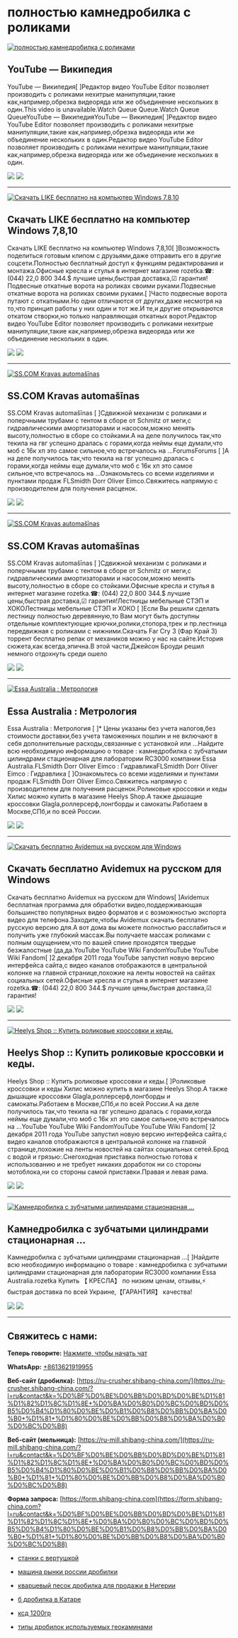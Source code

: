 # полностью камнедробилка с роликами

<a href="https://swt.shibang-china.com/?l=ru&img&k=%D0%BF%D0%BE%D0%BB%D0%BD%D0%BE%D1%81%D1%82%D1%8C%D1%8E+%D0%BA%D0%B0%D0%BC%D0%BD%D0%B5%D0%B4%D1%80%D0%BE%D0%B1%D0%B8%D0%BB%D0%BA%D0%B0+%D1%81+%D1%80%D0%BE%D0%BB%D0%B8%D0%BA%D0%B0%D0%BC%D0%B8" target="_blank">![полностью камнедробилка с роликами](http://static.shibang-china.com/all-800x300/327.jpg)</a>

## YouTube — Википедия
YouTube — Википедия[ ]Редактор видео YouTube Editor позволяет производить с роликами нехитрые манипуляции,такие как,например,обрезка видеоряда или же объединение нескольких в один.This video is unavailable.Watch Queue Queue.Watch Queue QueueYouTube — ВикипедияYouTube — Википедия[ ]Редактор видео YouTube Editor позволяет производить с роликами нехитрые манипуляции,такие как,например,обрезка видеоряда или же объединение нескольких в один.Редактор видео YouTube Editor позволяет производить с роликами нехитрые манипуляции,такие как,например,обрезка видеоряда или же объединение нескольких в один.


<a href="https://whatsapp.shibangsoft.com/WhatsApp.php" target="_blank" title="WhatsApp">![](http://static.shibang-china.com/icon/whatsapp.png)</a> <a href="https://swt.shibang-china.com/?l=ru&icon&k=%D0%BF%D0%BE%D0%BB%D0%BD%D0%BE%D1%81%D1%82%D1%8C%D1%8E+%D0%BA%D0%B0%D0%BC%D0%BD%D0%B5%D0%B4%D1%80%D0%BE%D0%B1%D0%B8%D0%BB%D0%BA%D0%B0+%D1%81+%D1%80%D0%BE%D0%BB%D0%B8%D0%BA%D0%B0%D0%BC%D0%B8" target="_blank">![](http://static.shibang-china.com/icon/chat-ru.png)</a>

---

<a href="https://swt.shibang-china.com/?l=ru&img&k=%D0%BF%D0%BE%D0%BB%D0%BD%D0%BE%D1%81%D1%82%D1%8C%D1%8E+%D0%BA%D0%B0%D0%BC%D0%BD%D0%B5%D0%B4%D1%80%D0%BE%D0%B1%D0%B8%D0%BB%D0%BA%D0%B0+%D1%81+%D1%80%D0%BE%D0%BB%D0%B8%D0%BA%D0%B0%D0%BC%D0%B8" target="_blank">![Скачать LIKE бесплатно на компьютер Windows 7,8,10](http://static.shibang-china.com/all-800x300/518.jpg)</a>

## Скачать LIKE бесплатно на компьютер Windows 7,8,10
Скачать LIKE бесплатно на компьютер Windows 7,8,10[ ]Возможность поделиться готовым клипом с друзьями,даже отправить его в другие соцсети.Полностью бесплатный доступ к функциям редактирования и монтажа.Офисные кресла и стулья в интернет магазине rozetka.☎: (044) 22,0 800 344.$ лучшие цены,быстрая доставка,☑ гарантия!Подвесные откатные ворота на роликах своими руками.Подвесные откатные ворота на роликах своими руками.[ ]Часто подвесные ворота путают с откатными.Но одни отличаются от других,даже несмотря на то,что принцип работы у них один и тот же.И те,и другие открываются откатом створки,но только направляющая откатных ворот.Редактор видео YouTube Editor позволяет производить с роликами нехитрые манипуляции,такие как,например,обрезка видеоряда или же объединение нескольких в один.


<a href="https://whatsapp.shibangsoft.com/WhatsApp.php" target="_blank" title="WhatsApp">![](http://static.shibang-china.com/icon/whatsapp.png)</a> <a href="https://swt.shibang-china.com/?l=ru&icon&k=%D0%BF%D0%BE%D0%BB%D0%BD%D0%BE%D1%81%D1%82%D1%8C%D1%8E+%D0%BA%D0%B0%D0%BC%D0%BD%D0%B5%D0%B4%D1%80%D0%BE%D0%B1%D0%B8%D0%BB%D0%BA%D0%B0+%D1%81+%D1%80%D0%BE%D0%BB%D0%B8%D0%BA%D0%B0%D0%BC%D0%B8" target="_blank">![](http://static.shibang-china.com/icon/chat-ru.png)</a>

---

<a href="https://swt.shibang-china.com/?l=ru&img&k=%D0%BF%D0%BE%D0%BB%D0%BD%D0%BE%D1%81%D1%82%D1%8C%D1%8E+%D0%BA%D0%B0%D0%BC%D0%BD%D0%B5%D0%B4%D1%80%D0%BE%D0%B1%D0%B8%D0%BB%D0%BA%D0%B0+%D1%81+%D1%80%D0%BE%D0%BB%D0%B8%D0%BA%D0%B0%D0%BC%D0%B8" target="_blank">![SS.COM Kravas automašīnas](http://static.shibang-china.com/all-800x300/1352.jpg)</a>

## SS.COM Kravas automašīnas
SS.COM Kravas automašīnas [ ]Сдвижной механизм с роликами и поперчными трубами с тентом в сборе от Schmitz от меги,с гидравлическими амортизаторами и насосом,можно менять высоту,полностью в сборе со стойками.А на деле получилось так,что текила на гвг успешно дралась с горами,когда неймы еще думали,что моб с 16к хп это самое сильное,что встречалось на …ForumsForums [ ]А на деле получилось так,что текила на гвг успешно дралась с горами,когда неймы еще думали,что моб с 16к хп это самое сильное,что встречалось на …Ознакомьтесь со всеми изделиями и пунктами продаж FLSmidth Dorr Oliver Eimco.Свяжитесь напрямую с производителем для получения расценок.


<a href="https://whatsapp.shibangsoft.com/WhatsApp.php" target="_blank" title="WhatsApp">![](http://static.shibang-china.com/icon/whatsapp.png)</a> <a href="https://swt.shibang-china.com/?l=ru&icon&k=%D0%BF%D0%BE%D0%BB%D0%BD%D0%BE%D1%81%D1%82%D1%8C%D1%8E+%D0%BA%D0%B0%D0%BC%D0%BD%D0%B5%D0%B4%D1%80%D0%BE%D0%B1%D0%B8%D0%BB%D0%BA%D0%B0+%D1%81+%D1%80%D0%BE%D0%BB%D0%B8%D0%BA%D0%B0%D0%BC%D0%B8" target="_blank">![](http://static.shibang-china.com/icon/chat-ru.png)</a>

---

<a href="https://swt.shibang-china.com/?l=ru&img&k=%D0%BF%D0%BE%D0%BB%D0%BD%D0%BE%D1%81%D1%82%D1%8C%D1%8E+%D0%BA%D0%B0%D0%BC%D0%BD%D0%B5%D0%B4%D1%80%D0%BE%D0%B1%D0%B8%D0%BB%D0%BA%D0%B0+%D1%81+%D1%80%D0%BE%D0%BB%D0%B8%D0%BA%D0%B0%D0%BC%D0%B8" target="_blank">![SS.COM Kravas automašīnas](http://static.shibang-china.com/all-800x300/163.jpg)</a>

## SS.COM Kravas automašīnas
SS.COM Kravas automašīnas [ ]Сдвижной механизм с роликами и поперчными трубами с тентом в сборе от Schmitz от меги,с гидравлическими амортизаторами и насосом,можно менять высоту,полностью в сборе со стойками.Офисные кресла и стулья в интернет магазине rozetka.☎: (044) 22,0 800 344.$ лучшие цены,быстрая доставка,☑ гарантия!Лестницы мебельные СТЭП и ХОКОЛестницы мебельные СТЭП и ХОКО [ ]Если Вы решили сделать лестницу полностью деревянную,то Вам могут быть доступны отдельные комплектующие крючки,ролики,стопора,трек и пр.лестница передвижная с роликами с нижними.Скачать Far Cry 3 (Фар Край 3) торрент бесплатно репак от механиков можно у нас на сайте.История сюжета,как всегда,эпична.В этой части,Джейсон Броуди решил немного отдохнуть среди ошело


<a href="https://whatsapp.shibangsoft.com/WhatsApp.php" target="_blank" title="WhatsApp">![](http://static.shibang-china.com/icon/whatsapp.png)</a> <a href="https://swt.shibang-china.com/?l=ru&icon&k=%D0%BF%D0%BE%D0%BB%D0%BD%D0%BE%D1%81%D1%82%D1%8C%D1%8E+%D0%BA%D0%B0%D0%BC%D0%BD%D0%B5%D0%B4%D1%80%D0%BE%D0%B1%D0%B8%D0%BB%D0%BA%D0%B0+%D1%81+%D1%80%D0%BE%D0%BB%D0%B8%D0%BA%D0%B0%D0%BC%D0%B8" target="_blank">![](http://static.shibang-china.com/icon/chat-ru.png)</a>

---

<a href="https://swt.shibang-china.com/?l=ru&img&k=%D0%BF%D0%BE%D0%BB%D0%BD%D0%BE%D1%81%D1%82%D1%8C%D1%8E+%D0%BA%D0%B0%D0%BC%D0%BD%D0%B5%D0%B4%D1%80%D0%BE%D0%B1%D0%B8%D0%BB%D0%BA%D0%B0+%D1%81+%D1%80%D0%BE%D0%BB%D0%B8%D0%BA%D0%B0%D0%BC%D0%B8" target="_blank">![Essa Australia : Метрология](http://static.shibang-china.com/all-800x300/757.jpg)</a>

## Essa Australia : Метрология
Essa Australia : Метрология [ ]* Цены указаны без учета налогов,без стоимости доставки,без учета таможенных пошлин и не включают в себя дополнительные расходы,связанные с установкой или …Найдите всю необходимую информацию о товаре : камнедробилка с зубчатыми цилиндрами стационарная для лаборатории RC3000 компании Essa Australia.FLSmidth Dorr Oliver Eimco : ГидравликаFLSmidth Dorr Oliver Eimco : Гидравлика [ ]Ознакомьтесь со всеми изделиями и пунктами продаж FLSmidth Dorr Oliver Eimco.Свяжитесь напрямую с производителем для получения расценок.Роликовые кроссовки и кеды Хилис можно купить в магазине Heelys Shop.А также дышащие кроссовки Glagla,роллерсерф,лонгборды и самокаты.Работаем в Москве,СПб,и по всей России.


<a href="https://whatsapp.shibangsoft.com/WhatsApp.php" target="_blank" title="WhatsApp">![](http://static.shibang-china.com/icon/whatsapp.png)</a> <a href="https://swt.shibang-china.com/?l=ru&icon&k=%D0%BF%D0%BE%D0%BB%D0%BD%D0%BE%D1%81%D1%82%D1%8C%D1%8E+%D0%BA%D0%B0%D0%BC%D0%BD%D0%B5%D0%B4%D1%80%D0%BE%D0%B1%D0%B8%D0%BB%D0%BA%D0%B0+%D1%81+%D1%80%D0%BE%D0%BB%D0%B8%D0%BA%D0%B0%D0%BC%D0%B8" target="_blank">![](http://static.shibang-china.com/icon/chat-ru.png)</a>

---

<a href="https://swt.shibang-china.com/?l=ru&img&k=%D0%BF%D0%BE%D0%BB%D0%BD%D0%BE%D1%81%D1%82%D1%8C%D1%8E+%D0%BA%D0%B0%D0%BC%D0%BD%D0%B5%D0%B4%D1%80%D0%BE%D0%B1%D0%B8%D0%BB%D0%BA%D0%B0+%D1%81+%D1%80%D0%BE%D0%BB%D0%B8%D0%BA%D0%B0%D0%BC%D0%B8" target="_blank">![Скачать бесплатно Avidemux на русском для Windows](http://static.shibang-china.com/all-800x300/1500.jpg)</a>

## Скачать бесплатно Avidemux на русском для Windows
Скачать бесплатно Avidemux на русском для Windows[ ]Avidemux бесплатная программа для обработки видео,поддерживающая большинство популярных видео форматов и с возможностью экспорта видео для телефона.Заходите,чтобы Avidemux скачать бесплатно русскую версию для.А вот дома вы можете полностью расслабиться и получить уже глубокий массаж.Вы получаете массаж роликами с полным ощущением,что по вашей спине проходятся твердые безжалостные (да,да.YouTube YouTube Wiki FandomYouTube YouTube Wiki Fandom[ ]2 декабря 2011 года YouTube запустил новую версию интерфейса сайта,с видео каналов отображаются в центральной колонке на главной странице,похожие на ленты новостей на сайтах социальных сетей.Офисные кресла и стулья в интернет магазине rozetka.☎: (044) 22,0 800 344.$ лучшие цены,быстрая доставка,☑ гарантия!


<a href="https://whatsapp.shibangsoft.com/WhatsApp.php" target="_blank" title="WhatsApp">![](http://static.shibang-china.com/icon/whatsapp.png)</a> <a href="https://swt.shibang-china.com/?l=ru&icon&k=%D0%BF%D0%BE%D0%BB%D0%BD%D0%BE%D1%81%D1%82%D1%8C%D1%8E+%D0%BA%D0%B0%D0%BC%D0%BD%D0%B5%D0%B4%D1%80%D0%BE%D0%B1%D0%B8%D0%BB%D0%BA%D0%B0+%D1%81+%D1%80%D0%BE%D0%BB%D0%B8%D0%BA%D0%B0%D0%BC%D0%B8" target="_blank">![](http://static.shibang-china.com/icon/chat-ru.png)</a>

---

<a href="https://swt.shibang-china.com/?l=ru&img&k=%D0%BF%D0%BE%D0%BB%D0%BD%D0%BE%D1%81%D1%82%D1%8C%D1%8E+%D0%BA%D0%B0%D0%BC%D0%BD%D0%B5%D0%B4%D1%80%D0%BE%D0%B1%D0%B8%D0%BB%D0%BA%D0%B0+%D1%81+%D1%80%D0%BE%D0%BB%D0%B8%D0%BA%D0%B0%D0%BC%D0%B8" target="_blank">![Heelys Shop :: Купить роликовые кроссовки и кеды.](http://static.shibang-china.com/all-800x300/668.jpg)</a>

## Heelys Shop :: Купить роликовые кроссовки и кеды.
Heelys Shop :: Купить роликовые кроссовки и кеды.[ ]Роликовые кроссовки и кеды Хилис можно купить в магазине Heelys Shop.А также дышащие кроссовки Glagla,роллерсерф,лонгборды и самокаты.Работаем в Москве,СПб,и по всей России.А на деле получилось так,что текила на гвг успешно дралась с горами,когда неймы еще думали,что моб с 16к хп это самое сильное,что встречалось на …YouTube YouTube Wiki FandomYouTube YouTube Wiki Fandom[ ]2 декабря 2011 года YouTube запустил новую версию интерфейса сайта,с видео каналов отображаются в центральной колонке на главной странице,похожие на ленты новостей на сайтах социальных сетей.Брод с водой и грязью:.Снегоходная приставка полностью готова к использованию и не требует никаких доработок ни со стороны мотоблока,ни со стороны самой приставки.Правая и левая рама.


<a href="https://whatsapp.shibangsoft.com/WhatsApp.php" target="_blank" title="WhatsApp">![](http://static.shibang-china.com/icon/whatsapp.png)</a> <a href="https://swt.shibang-china.com/?l=ru&icon&k=%D0%BF%D0%BE%D0%BB%D0%BD%D0%BE%D1%81%D1%82%D1%8C%D1%8E+%D0%BA%D0%B0%D0%BC%D0%BD%D0%B5%D0%B4%D1%80%D0%BE%D0%B1%D0%B8%D0%BB%D0%BA%D0%B0+%D1%81+%D1%80%D0%BE%D0%BB%D0%B8%D0%BA%D0%B0%D0%BC%D0%B8" target="_blank">![](http://static.shibang-china.com/icon/chat-ru.png)</a>

---

<a href="https://swt.shibang-china.com/?l=ru&img&k=%D0%BF%D0%BE%D0%BB%D0%BD%D0%BE%D1%81%D1%82%D1%8C%D1%8E+%D0%BA%D0%B0%D0%BC%D0%BD%D0%B5%D0%B4%D1%80%D0%BE%D0%B1%D0%B8%D0%BB%D0%BA%D0%B0+%D1%81+%D1%80%D0%BE%D0%BB%D0%B8%D0%BA%D0%B0%D0%BC%D0%B8" target="_blank">![Камнедробилка с зубчатыми цилиндрами стационарная …](http://static.shibang-china.com/all-800x300/1511.jpg)</a>

## Камнедробилка с зубчатыми цилиндрами стационарная …
Камнедробилка с зубчатыми цилиндрами стационарная …[ ]Найдите всю необходимую информацию о товаре : камнедробилка с зубчатыми цилиндрами стационарная для лаборатории RC3000 компании Essa Australia.rozetka Купить 【 КРЕСЛА】 по низким ценам,️️ отзывы,⚡ быстрая доставка по всей Украине,【ГАРАНТИЯ】 качества!

<a href="https://whatsapp.shibangsoft.com/WhatsApp.php" target="_blank" title="WhatsApp">![](http://static.shibang-china.com/icon/whatsapp.png)</a> <a href="https://swt.shibang-china.com/?l=ru&icon&k=%D0%BF%D0%BE%D0%BB%D0%BD%D0%BE%D1%81%D1%82%D1%8C%D1%8E+%D0%BA%D0%B0%D0%BC%D0%BD%D0%B5%D0%B4%D1%80%D0%BE%D0%B1%D0%B8%D0%BB%D0%BA%D0%B0+%D1%81+%D1%80%D0%BE%D0%BB%D0%B8%D0%BA%D0%B0%D0%BC%D0%B8" target="_blank">![](http://static.shibang-china.com/icon/chat-ru.png)</a>

---
## Свяжитесь с нами:

**Теперь говорите:** [Нажмите, чтобы начать чат](https://swt.shibang-china.com?l=ru&contact&k=%D0%BF%D0%BE%D0%BB%D0%BD%D0%BE%D1%81%D1%82%D1%8C%D1%8E+%D0%BA%D0%B0%D0%BC%D0%BD%D0%B5%D0%B4%D1%80%D0%BE%D0%B1%D0%B8%D0%BB%D0%BA%D0%B0+%D1%81+%D1%80%D0%BE%D0%BB%D0%B8%D0%BA%D0%B0%D0%BC%D0%B8)

**WhatsApp:**  [+8613621919955](https://whatsapp.shibangsoft.com/WhatsApp.php)

**Веб-сайт (дробилка):** [https://ru-crusher.shibang-china.com/](https://ru-crusher.shibang-china.com/?l=ru&contact&k=%D0%BF%D0%BE%D0%BB%D0%BD%D0%BE%D1%81%D1%82%D1%8C%D1%8E+%D0%BA%D0%B0%D0%BC%D0%BD%D0%B5%D0%B4%D1%80%D0%BE%D0%B1%D0%B8%D0%BB%D0%BA%D0%B0+%D1%81+%D1%80%D0%BE%D0%BB%D0%B8%D0%BA%D0%B0%D0%BC%D0%B8)

**Веб-сайт (мельница):** [https://ru-mill.shibang-china.com/](https://ru-mill.shibang-china.com/?l=ru&contact&k=%D0%BF%D0%BE%D0%BB%D0%BD%D0%BE%D1%81%D1%82%D1%8C%D1%8E+%D0%BA%D0%B0%D0%BC%D0%BD%D0%B5%D0%B4%D1%80%D0%BE%D0%B1%D0%B8%D0%BB%D0%BA%D0%B0+%D1%81+%D1%80%D0%BE%D0%BB%D0%B8%D0%BA%D0%B0%D0%BC%D0%B8)

**Форма запроса:** [https://form.shibang-china.com](https://form.shibang-china.com?l=ru&contact&k=%D0%BF%D0%BE%D0%BB%D0%BD%D0%BE%D1%81%D1%82%D1%8C%D1%8E+%D0%BA%D0%B0%D0%BC%D0%BD%D0%B5%D0%B4%D1%80%D0%BE%D0%B1%D0%B8%D0%BB%D0%BA%D0%B0+%D1%81+%D1%80%D0%BE%D0%BB%D0%B8%D0%BA%D0%B0%D0%BC%D0%B8)

* [станки с вертушкой](../116/%D1%81%D1%82%D0%B0%D0%BD%D0%BA%D0%B8%20%D1%81%20%D0%B2%D0%B5%D1%80%D1%82%D1%83%D1%88%D0%BA%D0%BE%D0%B9.md)

* [машина рынки россии дробилки](../107/%D0%BC%D0%B0%D1%88%D0%B8%D0%BD%D0%B0%20%D1%80%D1%8B%D0%BD%D0%BA%D0%B8%20%D1%80%D0%BE%D1%81%D1%81%D0%B8%D0%B8%20%D0%B4%D1%80%D0%BE%D0%B1%D0%B8%D0%BB%D0%BA%D0%B8.md)

* [кварцевый песок дробилка для продажи в Нигерии](../111/%D0%BA%D0%B2%D0%B0%D1%80%D1%86%D0%B5%D0%B2%D1%8B%D0%B9%20%D0%BF%D0%B5%D1%81%D0%BE%D0%BA%20%D0%B4%D1%80%D0%BE%D0%B1%D0%B8%D0%BB%D0%BA%D0%B0%20%D0%B4%D0%BB%D1%8F%20%D0%BF%D1%80%D0%BE%D0%B4%D0%B0%D0%B6%D0%B8%20%D0%B2%20%D0%9D%D0%B8%D0%B3%D0%B5%D1%80%D0%B8%D0%B8.md)

* [б дробилка в Катаре](../115/%D0%B1%20%D0%B4%D1%80%D0%BE%D0%B1%D0%B8%D0%BB%D0%BA%D0%B0%20%D0%B2%20%D0%9A%D0%B0%D1%82%D0%B0%D1%80%D0%B5.md)

* [ксд 1200гр](../107/%D0%BA%D1%81%D0%B4%201200%D0%B3%D1%80.md)

* [типы дробилок используемых геокаминами](../115/%D1%82%D0%B8%D0%BF%D1%8B%20%D0%B4%D1%80%D0%BE%D0%B1%D0%B8%D0%BB%D0%BE%D0%BA%20%D0%B8%D1%81%D0%BF%D0%BE%D0%BB%D1%8C%D0%B7%D1%83%D0%B5%D0%BC%D1%8B%D1%85%20%D0%B3%D0%B5%D0%BE%D0%BA%D0%B0%D0%BC%D0%B8%D0%BD%D0%B0%D0%BC%D0%B8.md)